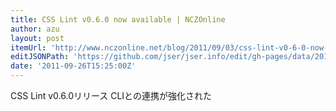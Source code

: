 ```yaml
---
title: CSS Lint v0.6.0 now available | NCZOnline
author: azu
layout: post
itemUrl: 'http://www.nczonline.net/blog/2011/09/03/css-lint-v0-6-0-now-available/'
editJSONPath: 'https://github.com/jser/jser.info/edit/gh-pages/data/2011/09/index.json'
date: '2011-09-26T15:25:00Z'
---
```

CSS Lint v0.6.0リリース
CLIとの連携が強化された
